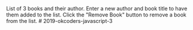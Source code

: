 List of 3 books and their author.
Enter a new author and book title to have them added to the list.
Click the "Remove Book" button to remove a book from the list. # 2019-okcoders-javascript-3
